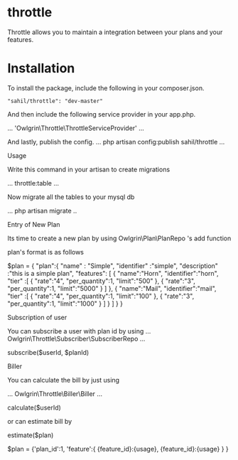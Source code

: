 throttle
========
Throttle allows you to maintain  a integration between your plans and your features.

Installation
============
To install the package, include the following in your composer.json.
```
"sahil/throttle": "dev-master"
```

And then include the following service provider in your app.php.

...
'Owlgrin\Throttle\ThrottleServiceProvider'
...


And lastly, publish the config.
...
php artisan config:publish sahil/throttle
...

Usage

Write this command in your artisan to create migrations

...
throttle:table
...

Now migrate all the tables to your mysql db

...
php artisan migrate
..

Entry of New Plan

Its time to create a new plan by using Owlgrin\Plan\PlanRepo 's add function

plan's format is as follows

$plan = {
  "plan":{
      "name" : "Simple",
      "identifier" :"simple",
      "description" :"this is a simple plan",
    	"features": [
          {
            "name":"Horn",
            "identifier":"horn",
            "tier" :[
                {
                "rate":"4",
                "per_quantity":1,
                "limit":"500"
              },
               {
                "rate":"3",
                "per_quantity":1,
                "limit":"5000"
              }
            ]
   	 },
        {
            "name":"Mail",
            "identifier":"mail",
            "tier" :[
                {
                "rate":"4",
                "per_quantity":1,
                "limit":"100"
              },
               {
                "rate":"3",
                "per_quantity":1,
                "limit":"1000"
              }
            ]
   	 }
    ]
  }
}


Subscription of user

You can subscribe a user with plan id by using
...
Owlgrin\Throttle\Subscriber\SubscriberRepo
...

subscribe($userId, $planId)

Biller

You can calculate the bill by just using

...
Owlgrin\Throttle\Biller\Biller
...

calculate($userId)

or can estimate bill by

estimate($plan)

$plan = {'plan_id':1,
          'feature':{
            {feature_id}:{usage},
            {feature_id}:{usage}
          }
        }
        
